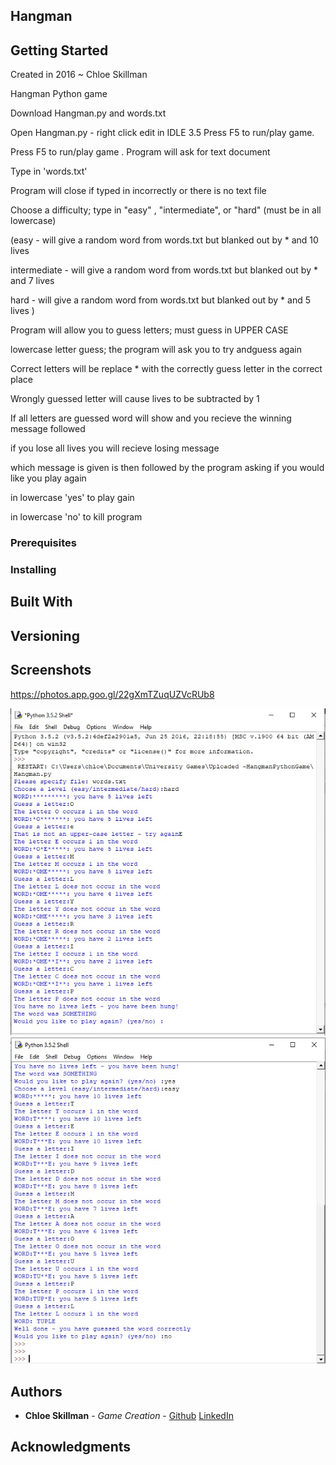 ## Hangman


## Getting Started

Created in 2016 ~ Chloe Skillman 

Hangman Python game

Download Hangman.py and words.txt

Open Hangman.py - right click edit in IDLE 3.5
Press F5 to run/play game.

Press F5 to run/play game
.
Program will ask for text document

Type in 'words.txt'

Program will close if typed in incorrectly or there is no text file

Choose a difficulty; type in "easy" , "intermediate", or "hard" (must be in all lowercase)

(easy - will give a random word from words.txt but blanked out by * and 10 lives

intermediate - will give a random word from words.txt but blanked out by * and 7 lives

hard - will give a random word from words.txt but blanked out by * and 5 lives )

Program will allow you to guess letters; must guess in UPPER CASE

lowercase letter guess; the program will ask you to try andguess again

Correct letters will be replace * with the correctly guess letter in the correct place

Wrongly guessed letter will cause lives to be subtracted by 1

If all letters are guessed word will show and you recieve the winning message followed 

if you lose all lives you will recieve losing message

which message is given is then followed by the program asking if you would like you play again

in lowercase 'yes' to play gain

in lowercase 'no' to kill program



### Prerequisites


### Installing



## Built With



## Versioning

 

## Screenshots

https://photos.app.goo.gl/22gXmTZuqUZVcRUb8

![LosingPython](https://raw.githubusercontent.com/ChloeLS/Hangman/master/LosingHangman.jpg)
![WinningPython](https://raw.githubusercontent.com/ChloeLS/Hangman/master/WinningHangman.jpg)

## Authors

* **Chloe Skillman** - *Game Creation* - [Github](https://github.com/ChloeLS)
                                         [LinkedIn](https://www.linkedin.com/in/chloe-skillman-b80941183/)

## Acknowledgments


